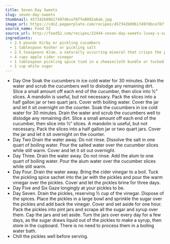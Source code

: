 ```yaml
---
title: Seven Day Sweets
slug: seven-day-sweets
thumbnail: 457342b09b17497dbce787fe8092a6ab.jpg
image_url: https://cdn2.pepperplate.com/recipes/457342b09b17497dbce787fe8092a6ab.jpg
source_name: Food 52
source_url: http://food52.com/recipes/22444-seven-day-sweets-luvey-s-sweet-pickles
ingredients:
  - 2.5 pounds Kirby or pickling cucumbers
  - 1 tablespoon Kosher or pickling salt
  - 2.5 teaspoons Alum, a naturally occurring mineral that crisps the pickle
  - 4 cups apple cider vinegar
  - 1 tablespoon pickling spice tied in a cheesecloth bundle or tucked into a stainless steel tea ball
  - 1 cup white sugar
---
```


* Day One Soak the cucumbers in ice cold water for 30 minutes. Drain the water and scrub the cucumbers well to dislodge any remaining dirt. Slice a small amount off each end of the cucumber, then slice into ½” slices. A mandolin is useful, but not necessary. Pack the slices into a half gallon jar or two quart jars. Cover with boiling water. Cover the jar and let it sit overnight on the counter. Soak the cucumbers in ice cold water for 30 minutes. Drain the water and scrub the cucumbers well to dislodge any remaining dirt. Slice a small amount off each end of the cucumber, then slice into ½” slices. A mandolin is useful, but not necessary. Pack the slices into a half gallon jar or two quart jars. Cover the jar and let it sit overnight on the counter.
* Day Two Drain the water away. Do not rinse. Dissolve the salt in one quart of boiling water. Pour the salted water over the cucumber slices while still warm. Cover and let it sit out overnight.
* Day Three. Drain the water away. Do not rinse. Add the alum to one quart of boiling water. Pour the alum water over the cucumber slices while still warm.
* Day Four. Drain the water away. Bring the cider vinegar to a boil. Tuck the pickling spice sachet into the jar with the pickles and pour the warm vinegar over the pickles. Cover and let the pickles brine for three days.
* Day Five and Six Gaze longingly at your pickles to be.
* Day Seven. Drain the pickles, reserving ½ cup of the vinegar. Dispose of the spices. Place the pickles in a large bowl and sprinkle the sugar over the pickles and add back the vinegar. Cover and set aside for one hour. Pack the pickles into pint jars and scrape all the sugar and syrup over them. Cap the jars and set aside. Turn the jars over every day for a few days, as the sugar draws liquid out of the pickles to make a syrup, then store in the cupboard. There is no need to process them in a boiling water bath.
* Chill the pickles well before serving.
